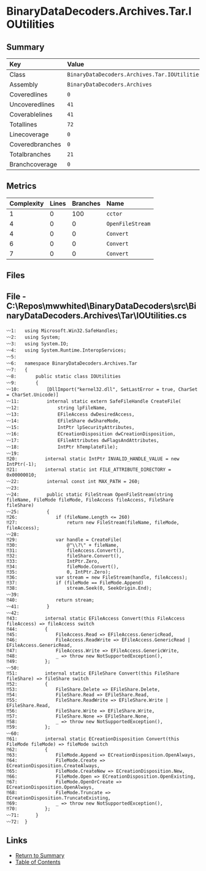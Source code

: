 ﻿# BinaryDataDecoders.Archives.Tar.IOUtilities

## Summary

| Key             | Value                                         |
| :-------------- | :-------------------------------------------- |
| Class           | `BinaryDataDecoders.Archives.Tar.IOUtilities` |
| Assembly        | `BinaryDataDecoders.Archives`                 |
| Coveredlines    | `0`                                           |
| Uncoveredlines  | `41`                                          |
| Coverablelines  | `41`                                          |
| Totallines      | `72`                                          |
| Linecoverage    | `0`                                           |
| Coveredbranches | `0`                                           |
| Totalbranches   | `21`                                          |
| Branchcoverage  | `0`                                           |

## Metrics

| Complexity | Lines | Branches | Name             |
| :--------- | :---- | :------- | :--------------- |
| 1          | 0     | 100      | `cctor`          |
| 4          | 0     | 0        | `OpenFileStream` |
| 4          | 0     | 0        | `Convert`        |
| 6          | 0     | 0        | `Convert`        |
| 7          | 0     | 0        | `Convert`        |

## Files

## File - C:\Repos\mwwhited\BinaryDataDecoders\src\BinaryDataDecoders.Archives\Tar\IOUtilities.cs

```CSharp
〰1:   using Microsoft.Win32.SafeHandles;
〰2:   using System;
〰3:   using System.IO;
〰4:   using System.Runtime.InteropServices;
〰5:   
〰6:   namespace BinaryDataDecoders.Archives.Tar
〰7:   {
〰8:       public static class IOUtilities
〰9:       {
〰10:          [DllImport("kernel32.dll", SetLastError = true, CharSet = CharSet.Unicode)]
〰11:          internal static extern SafeFileHandle CreateFile(
〰12:              string lpFileName,
〰13:              EFileAccess dwDesiredAccess,
〰14:              EFileShare dwShareMode,
〰15:              IntPtr lpSecurityAttributes,
〰16:              ECreationDisposition dwCreationDisposition,
〰17:              EFileAttributes dwFlagsAndAttributes,
〰18:              IntPtr hTemplateFile);
〰19:  
‼20:          internal static IntPtr INVALID_HANDLE_VALUE = new IntPtr(-1);
‼21:          internal static int FILE_ATTRIBUTE_DIRECTORY = 0x00000010;
〰22:          internal const int MAX_PATH = 260;
〰23:  
〰24:          public static FileStream OpenFileStream(string fileName, FileMode fileMode, FileAccess fileAccess, FileShare fileShare)
〰25:          {
‼26:              if (fileName.Length <= 260)
‼27:                  return new FileStream(fileName, fileMode, fileAccess);
〰28:  
‼29:              var handle = CreateFile(
‼30:                  @"\\?\" + fileName,
‼31:                  fileAccess.Convert(),
‼32:                  fileShare.Convert(),
‼33:                  IntPtr.Zero,
‼34:                  fileMode.Convert(),
‼35:                  0, IntPtr.Zero);
‼36:              var stream = new FileStream(handle, fileAccess);
‼37:              if (fileMode == FileMode.Append)
‼38:                  stream.Seek(0, SeekOrigin.End);
〰39:  
‼40:              return stream;
〰41:          }
〰42:  
‼43:          internal static EFileAccess Convert(this FileAccess fileAccess) => fileAccess switch
‼44:          {
‼45:              FileAccess.Read => EFileAccess.GenericRead,
‼46:              FileAccess.ReadWrite => EFileAccess.GenericRead | EFileAccess.GenericRead,
‼47:              FileAccess.Write => EFileAccess.GenericWrite,
‼48:              _ => throw new NotSupportedException(),
‼49:          };
〰50:  
‼51:          internal static EFileShare Convert(this FileShare fileShare) => fileShare switch
‼52:          {
‼53:              FileShare.Delete => EFileShare.Delete,
‼54:              FileShare.Read => EFileShare.Read,
‼55:              FileShare.ReadWrite => EFileShare.Write | EFileShare.Read,
‼56:              FileShare.Write => EFileShare.Write,
‼57:              FileShare.None => EFileShare.None,
‼58:              _ => throw new NotSupportedException(),
‼59:          };
〰60:  
‼61:          internal static ECreationDisposition Convert(this FileMode fileMode) => fileMode switch
‼62:          {
‼63:              FileMode.Append => ECreationDisposition.OpenAlways,
‼64:              FileMode.Create => ECreationDisposition.CreateAlways,
‼65:              FileMode.CreateNew => ECreationDisposition.New,
‼66:              FileMode.Open => ECreationDisposition.OpenExisting,
‼67:              FileMode.OpenOrCreate => ECreationDisposition.OpenAlways,
‼68:              FileMode.Truncate => ECreationDisposition.TruncateExisting,
‼69:              _ => throw new NotSupportedException(),
‼70:          };
〰71:      }
〰72:  }
```

## Links

* [Return to Summary](Summary.md)
* [Table of Contents](../TOC.md)

